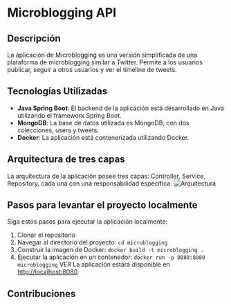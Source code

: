 # Microblogging API

## Descripción
La aplicación de Microblogging es una versión simplificada de una plataforma de microblogging similar a Twitter. Permite a los usuarios publicar, seguir a otros usuarios y ver el timeline de tweets.

## Tecnologías Utilizadas
- **Java Spring Boot**: El backend de la aplicación está desarrollado en Java utilizando el framework Spring Boot.
- **MongoDB**: La base de datos utilizada es MongoDB, con dos colecciones, users y tweets.
- **Docker**: La aplicación está contenerizada utilizando Docker.

## Arquitectura de tres capas
La arquitectura de la aplicación posee tres capas: Controller, Service, Repository, cada una con una responsabilidad específica.
![Arquitectura](https://github.com/llullmariasol/microblogging/assets/50931383/acf4a650-357a-420b-b7d2-ff185cf803a7)

## Pasos para levantar el proyecto localmente

Siga estos pasos para ejecutar la aplicación localmente:

1. Clonar el repositorio
2. Navegar al directorio del proyecto: `cd microblogging`
3. Construir la imagen de Docker: `docker build -t microblogging .`
4. Ejecutar la aplicación en un contenedor: `docker run -p 8080:8080 microblogging`
VER
La aplicación estará disponible en [http://localhost:8080](http://localhost:8080).

## Contribuciones
